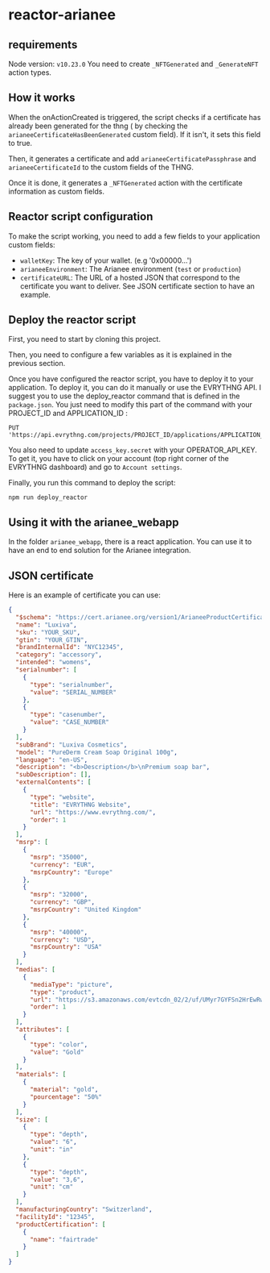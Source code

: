 # reactor-arianee

## requirements

Node version: `v10.23.0`
You need to create `_NFTGenerated` and `_GenerateNFT` action types.

## How it works

When the onActionCreated is triggered, the script checks if a certificate has already been generated for the thng (
by checking the `arianeeCertificateHasBeenGenerated` custom field). 
If it isn't, it sets this field to true.

Then, it generates a certificate and add `arianeeCertificatePassphrase` and `arianeeCertificateId` to the custom fields
of the THNG.

Once it is done, it generates a `_NFTGenerated` action with the certificate information as custom fields.

## Reactor script configuration

To make the script working, you need to add a few fields to your application custom fields:

- `walletKey`: The key of your wallet. (e.g '0x00000...')
- `arianeeEnvironment`: The Arianee environment (`test` or `production`)
- `certificateURL`: The URL of a hosted JSON that correspond to the certificate you want to deliver. See JSON
certificate section to have an example.

## Deploy the reactor script

First, you need to start by cloning this project.

Then, you need to configure a few variables as it is explained in the previous section.

Once you have configured the reactor script, you have to deploy it to your application. To deploy it, you can do it 
manually or use the EVRYTHNG API. I suggest you to use the deploy_reactor command that is defined in the `package.json`. 
You just need to modify this part of the command with your PROJECT_ID and APPLICATION_ID : 
```
PUT 'https://api.evrythng.com/projects/PROJECT_ID/applications/APPLICATION_ID/reactor/script'
```

You also need to update `access_key.secret` with your OPERATOR_API_KEY. To get it, you have to click on your account 
(top right corner of the EVRYTHNG dashboard) and go to `Account settings`.

Finally, you run this command to deploy the script: 
```
npm run deploy_reactor
```

## Using it with the arianee_webapp

In the folder `arianee_webapp`, there is a react application.
You can use it to have an end to end solution for the Arianee integration.

## JSON certificate

Here is an example of certificate you can use:

```json
{
  "$schema": "https://cert.arianee.org/version1/ArianeeProductCertificate-i18n.json",
  "name": "Luxiva",
  "sku": "YOUR_SKU",
  "gtin": "YOUR_GTIN",
  "brandInternalId": "NYC12345",
  "category": "accessory",
  "intended": "womens",
  "serialnumber": [
    {
      "type": "serialnumber",
      "value": "SERIAL_NUMBER"
    },
    {
      "type": "casenumber",
      "value": "CASE_NUMBER"
    }
  ],
  "subBrand": "Luxiva Cosmetics",
  "model": "PureDerm Cream Soap Original 100g",
  "language": "en-US",
  "description": "<b>Description</b>\nPremium soap bar",
  "subDescription": [],
  "externalContents": [
    {
      "type": "website",
      "title": "EVRYTHNG Website",
      "url": "https://www.evrythng.com/",
      "order": 1
    }
  ],
  "msrp": [
    {
      "msrp": "35000",
      "currency": "EUR",
      "msrpCountry": "Europe"
    },
    {
      "msrp": "32000",
      "currency": "GBP",
      "msrpCountry": "United Kingdom"
    },
    {
      "msrp": "40000",
      "currency": "USD",
      "msrpCountry": "USA"
    }
  ],
  "medias": [
    {
      "mediaType": "picture",
      "type": "product",
      "url": "https://s3.amazonaws.com/evtcdn_02/2/uf/UMyr7GYFSn2HrEwRwmhm8Cdk/Pure%20derm%20cream%20soap.jpg",
      "order": 1
    }
  ],
  "attributes": [
    {
      "type": "color",
      "value": "Gold"
    }
  ],
  "materials": [
    {
      "material": "gold",
      "pourcentage": "50%"
    }
  ],
  "size": [
    {
      "type": "depth",
      "value": "6",
      "unit": "in"
    },
    {
      "type": "depth",
      "value": "3,6",
      "unit": "cm"
    }
  ],
  "manufacturingCountry": "Switzerland",
  "facilityId": "12345",
  "productCertification": [
    {
      "name": "fairtrade"
    }
  ]
}
```
